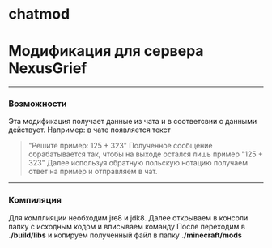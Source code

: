 # chatmod
# Модификация для сервера NexusGrief
***
### Возможности
Эта модификация получает данные из чата и в соответсвии с данными действует.
Например: в чате появляется текст 
> "Решите пример: 125 + 323"
Полученное сообщение обрабатывается так, чтобы на выходе остался лишь пример "125 + 323"
Далее используя обратную польскую нотацию получаем ответ на пример и отправляем в чат. 
***
### Компиляция
Для комплияции необходим jre8 и jdk8.
Далее открываем в консоли папку с исходным кодом и вписываем команду
<gradlew build >
После переходим в **./build/libs** и копируем полученный файл в папку **./minecraft/mods**
